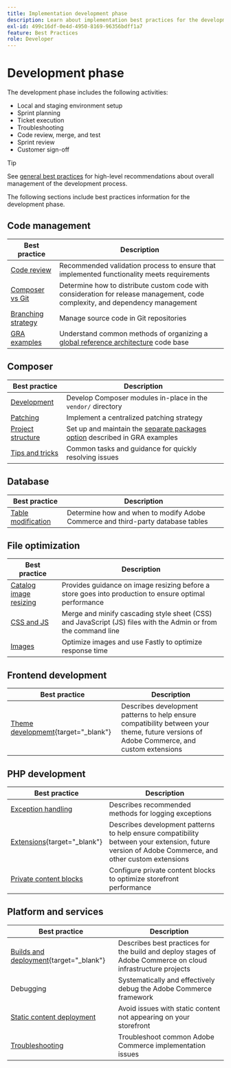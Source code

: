 ```yaml
---
title: Implementation development phase
description: Learn about implementation best practices for the development phase of Adobe Commerce projects.
exl-id: 499c16df-0e4d-4950-8169-96356bdff1a7
feature: Best Practices
role: Developer
---
```


# Development phase

The development phase includes the following activities:

- Local and staging environment setup
- Sprint planning
- Ticket execution
- Troubleshooting
- Code review, merge, and test
- Sprint review
- Customer sign-off

>[!TIP]
>
>See [general best practices](general.md) for high-level recommendations about overall management of the development process.

The following sections include best practices information for the development phase.

## Code management

| Best practice                                                   | Description                                                                                                                   |
|-----------------------------------------------------------------|-------------------------------------------------------------------------------------------------------------------------------|
| [Code review](code-review.md)                                   | Recommended validation process to ensure that implemented functionality meets requirements                                    |
| [Composer vs Git](code-management.md)                           | Determine how to distribute custom code with consideration for release management, code complexity, and dependency management |
| [Branching strategy](git-branching.md)                          | Manage source code in Git repositories                                                                                        |
| [GRA examples](../../architecture/global-reference/examples.md) | Understand common methods of organizing a [global reference architecture](../../architecture/global-reference/overview.md) code base   |

## Composer

| Best practice                                      | Description                                                                                                                               |
|----------------------------------------------------|-------------------------------------------------------------------------------------------------------------------------------------------|
| [Development](composer.md)                         | Develop Composer modules in-place in the `vendor/` directory                                                                              |
| [Patching](../maintenance/patching-at-scale.md)    | Implement a centralized patching strategy                                                                                                 |
| [Project structure](composer-project-structure.md) | Set up and maintain the [separate packages option](../../architecture/global-reference/examples.md#option-1-separate-packages) described in GRA examples |
| [Tips and tricks](composer-tips.md)                | Common tasks and guidance for quickly resolving issues                                                                                    |

## Database

| Best practice                                                  | Description                                                                     |
|----------------------------------------------------------------|---------------------------------------------------------------------------------|
| [Table modification](modifying-core-and-third-party-tables.md) | Determine how and when to modify Adobe Commerce and third-party database tables |

## File optimization

| Best practice                                       | Description                                                                                                    |
|-----------------------------------------------------|----------------------------------------------------------------------------------------------------------------|
| [Catalog image resizing](catalog-image-resizing.md) | Provides guidance on image resizing before a store goes into production to ensure optimal performance          |
| [CSS and JS](optimize-css-js-files.md)              | Merge and minify cascading style sheet (CSS) and JavaScript (JS) files with the Admin or from the command line |
| [Images](image-optimization.md)                     | Optimize images and use Fastly to optimize response time                                                       |

## Frontend development

| Best practice                                                                                                  | Description                                                                                                                              |
|----------------------------------------------------------------------------------------------------------------|------------------------------------------------------------------------------------------------------------------------------------------|
| [Theme developmemt](https://developer.adobe.com/commerce/frontend-core/guide/best-practices/){target="_blank"} | Describes development patterns to help ensure compatibility between your theme, future versions of Adobe Commerce, and custom extensions |

## PHP development

| Best practice                                                                           | Description                                                                                                                                       |
|-----------------------------------------------------------------------------------------|---------------------------------------------------------------------------------------------------------------------------------------------------|
| [Exception handling](exception-handling.md)                                             | Describes recommended methods for logging exceptions                                                                                              |
| [Extensions](https://developer.adobe.com/commerce/php/best-practices/){target="_blank"} | Describes development patterns to help ensure compatibility between your extension, future version of Adobe Commerce, and other custom extensions |
| [Private content blocks](private-content-block-configuration.md)                        | Configure private content blocks to optimize storefront performance                                                                               |

## Platform and services

| Best practice                                                                                                                                          | Description                                                                                                 |
|--------------------------------------------------------------------------------------------------------------------------------------------------------|-------------------------------------------------------------------------------------------------------------|
| [Builds and deployment](https://experienceleague.adobe.com/docs/commerce-cloud-service/user-guide/develop/deploy/best-practices.html){target="_blank"} | Describes best practices for the build and deploy stages of Adobe Commerce on cloud infrastructure projects |
| Debugging                                                                                                                                              | Systematically and effectively debug the Adobe Commerce framework                                           |
| [Static content deployment](static-content-deployment.md)                                                                                              | Avoid issues with static content not appearing on your storefront                                           |
| [Troubleshooting](troubleshooting.md)                                                                                                                  | Troubleshoot common Adobe Commerce implementation issues                                                    |
